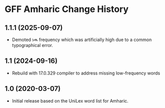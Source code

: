 GFF Amharic Change History
====================

1.1.1 (2025-09-07)
----------------
* Demoted ነዉ frequency which was artificially high due to a common typographical error.

1.1 (2024-09-16)
----------------
* Rebuild with 17.0.329 compiler to address missing low-frequency words

1.0 (2020-03-07)
----------------
* Initial release based on the UniLex word list for Amharic.
